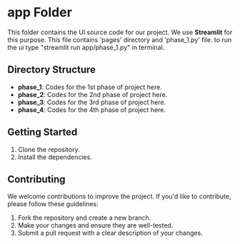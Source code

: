 # app Folder

This folder contains the UI source code for our project. We use **Streamlit** for this purpose. This file contains 'pages' directory and 'phase_1.py' file. to run the ui type "streamlit run app/phase_1.py" in terminal.

## Directory Structure

- **phase_1**: Codes for the 1st phase of project here.
- **phase_2**: Codes for the 2nd phase of project here.
- **phase_3**: Codes for the 3rd phase of project here.
- **phase_4**: Codes for the 4th phase of project here.

## Getting Started

1. Clone the repository.
2. Install the dependencies.
<!-- 2. Install the dependencies by running `npm install`. -->
<!-- 3. Start the development server by running `npm start`. -->

## Contributing

We welcome contributions to improve the project. If you'd like to contribute, please follow these guidelines:

1. Fork the repository and create a new branch.
2. Make your changes and ensure they are well-tested.
3. Submit a pull request with a clear description of your changes.
<!-- ## License
This project is licensed under the [MIT License](LICENSE). -->